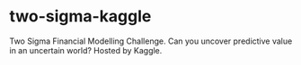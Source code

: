 # two-sigma-kaggle
Two Sigma Financial Modelling Challenge. Can you uncover predictive value in an uncertain world? Hosted by Kaggle.
